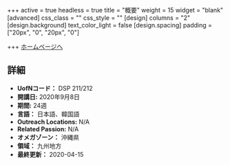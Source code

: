 +++
active = true
headless = true
title = "概要"
weight = 15
widget = "blank"
[advanced]
css_class = ""
css_style = ""
[design]
columns = "2"
[design.background]
text_color_light = false
[design.spacing]
padding = ["20px", "0", "20px", "0"]

+++
[ホームページへ](https://www.ywamokinawa.org/dts/)

## 詳細

* **UofNコード：** DSP 211/212
* **開講日:** 2020年9月8日
* **期間:** 24週
* **言語：** 日本語、韓国語
* **Outreach Locations:** N/A
* **Related Passion:** N/A
* **オメガゾーン：** 沖縄県
* **領域：** 九州地方
* **最終更新：** 2020-04-15
